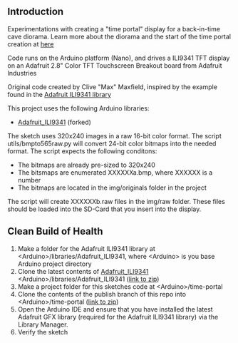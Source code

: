 Introduction
------------
Experimentations with creating a "time portal" display for a back-in-time cave diorama.
Learn more about the diorama and the start of the time portal creation at [here](http://www.eetimes.com/author.asp?section_id=216&doc_id=1328642)

Code runs on the Arduino platform (Nano), and drives a ILI9341 TFT display on an Adafruit 2.8" Color TFT Touchscreen Breakout board from Adafruit Industries

Original code created by Clive "Max" Maxfield, inspired by the example found in the [Adafruit ILI9341 library](https://github.com/adafruit/Adafruit_ILI9341)

This project uses the following Arduino libraries:
* [Adafruit\_ILI9341](https://github.com/dwhiteley/Adafruit_ILI9341) (forked)

The sketch uses 320x240 images in a raw 16-bit color format. The script utils/bmpto565raw.py will convert 24-bit color bitmaps into the needed format. The script expects the following conditons:
* The bitmaps are already pre-sized to 320x240
* The bitsmaps are enumerated XXXXXXa.bmp, where XXXXXX is a number
* The bitmaps are located in the img/originals folder in the project

The script will create XXXXXXb.raw files in the img/raw folder. These files should be loaded into the SD-Card that you insert into the display.

Clean Build of Health
---------------------
1. Make a folder for the Adafruit ILI9341 library at \<Arduino>/libraries/Adafruit\_ILI9341, where \<Arduino> is you base Arduino project directory
2. Clone the latest contents of [Adafruit\_ILI9341](https://github.com/dwhiteley/Adafruit_ILI9341) \<Arduino>/libraries/Adafruit\_ILI9341 ([link to zip](https://github.com/dwhiteley/Adafruit_ILI9341/archive/master.zip))
3. Make a project folder for this sketches code at \<Arduino>/time-portal
4. Clone the contents of the publish branch of this repo into \<Arduino>/time-portal ([link to zip](https://github.com/dwhiteley/time-portal/archive/publish.zip))
5. Open the Arduino IDE and ensure that you have installed the latest Adafruit GFX library (required for the Adafruit ILI9341 library) via the Library Manager.
6. Verify the sketch
